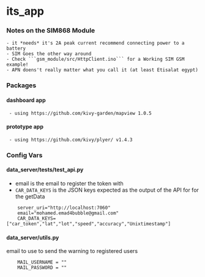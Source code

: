# its_app
### Notes on the SIM868 Module
    - it *needs* it's 2A peak current recommend connecting power to a battery
    - SIM Goes the other way around
    - Check ```gsm_module/src/HttpClient.ino``` for a Working SIM GSM example!
    - APN doens't really matter what you call it (at least Etisalat egypt)
### Packages

 #### dashboard app
     - using https://github.com/kivy-garden/mapview 1.0.5
 #### prototype app
     - using https://github.com/kivy/plyer/ v1.4.3

### Config Vars

#### data_server/tests/test_api.py
- email is the email to register the token with
- ```CAR_DATA_KEYS``` is the JSON keys expected as the output of the API for for the getData
```
    server_uri="http://localhost:7060"
    email="mohamed.emad4bubble@gmail.com"
    CAR_DATA_KEYS=["car_token","lat","lot","speed","accuracy","Unixtimestamp"]
```
#### data_server/utils.py
email to use to send the warning to registered users
```
    MAIL_USERNAME = ""
    MAIL_PASSWORD = ""
```